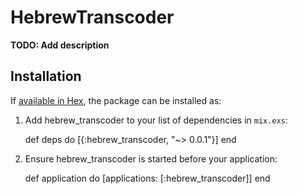 # HebrewTranscoder

**TODO: Add description**

## Installation

If [available in Hex](https://hex.pm/docs/publish), the package can be installed as:

  1. Add hebrew_transcoder to your list of dependencies in `mix.exs`:

        def deps do
          [{:hebrew_transcoder, "~> 0.0.1"}]
        end

  2. Ensure hebrew_transcoder is started before your application:

        def application do
          [applications: [:hebrew_transcoder]]
        end

